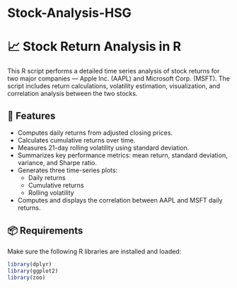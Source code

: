 # Stock-Analysis-HSG

# 📈 Stock Return Analysis in R

This R script performs a detailed time series analysis of stock returns for two major companies — Apple Inc. (AAPL) and Microsoft Corp. (MSFT). The script includes return calculations, volatility estimation, visualization, and correlation analysis between the two stocks.

## 🔧 Features

- Computes daily returns from adjusted closing prices.
- Calculates cumulative returns over time.
- Measures 21-day rolling volatility using standard deviation.
- Summarizes key performance metrics: mean return, standard deviation, variance, and Sharpe ratio.
- Generates three time-series plots:
  - Daily returns
  - Cumulative returns
  - Rolling volatility
- Computes and displays the correlation between AAPL and MSFT daily returns.

## 📦 Requirements

Make sure the following R libraries are installed and loaded:

```r
library(dplyr)
library(ggplot2)
library(zoo)
